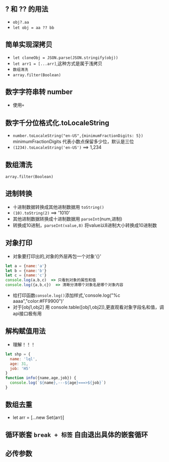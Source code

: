 ## ? 和 ?? 的用法
- `obj?.aa`
- `let obj = aa ?? bb`
## 简单实现深拷贝
- `let cloneObj = JSON.parse(JSON.stringify(obj))`
- `let arr1 = [...arr]`,这种方式是属于浅拷贝
- `数组清洗`
- `array.filter(Boolean)`
## 数字字符串转 number
- 使用`+`
## 数字千分位格式化.toLocaleString
- `number.toLocaleString("en-US",{minimumFractionDigits: 5})` minimumFractionDigits 代表小数点保留多少位，默认是三位
- `(1234).toLocaleString('en-US')` ==> 1,234
## 数组清洗
`array.filter(Boolean)`
## 进制转换
- 十进制数据转换成其他进制数据用 `toString()`  
- `(10).toString(2)` ==> '1010'
- 其他进制数据转换成十进制数据用 `parseInt`(num,进制)
- 转换成10进制，`parseInt(value,8)` 将value以8进制大小转换成10进制数
## 对象打印
- 对象要打印出的,对象的外层再包一个对象'{}'
```js
let a = {name:'a'}
let b = {name:'b'}
let c = {name:'c'}
console.log(a,b,c)  => 只看到对象的属性和值
console.log({a,b,c})  => 清晰分清哪个对象名是哪个对象内容
```
- 给打印函数`console.log()`添加样式,'console.log("%c aaaa","color:#FF9900")'
- 对于[obj1,obj2] 用 console.table([obj1,obj2]),更直观看对象字段名和值，调api接口极有用
##  解构赋值用法
- 理解！！！
```js
let shp = {
  name: 'lql',
  age: 31,
  job: 'H5'
}
function info({name,age,job}) {
  console.log(`${name},---${age}===>${job}`)
}
```
## 数组去重
- let arr = [...new Set(arr)]

## 循环嵌套 `break + 标签` 自由退出具体的嵌套循环
## 必传参数
